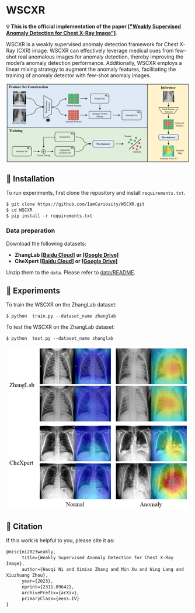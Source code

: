 # WSCXR

**💡 This is the official implementation of the paper [["Weakly Supervised Anomaly Detection for Chest X-Ray Image"]](https://arxiv.org/abs/2311.09642)**.  


WSCXR is a weakly supervised anomaly detection framework for Chest X-Ray (CXR) image. WSCXR can effectively leverage medical cues from few-shot real anomalous images for anomaly detection, thereby improving the model’s anomaly detection performance. Additionally, WSCXR employs a linear mixing strategy to augment the anomaly features, facilitating the training of anomaly detector with few-shot anomaly images. 

<div align=center><img width="850" src="assets/pipeline.PNG"/></div>  

## 🔧 Installation

To run experiments, first clone the repository and install `requirements.txt`.

```
$ git clone https://github.com/IamCuriosity/WSCXR.git
$ cd WSCXR
$ pip install -r requirements.txt
```  
### Data preparation 
Download the following datasets:
- **ZhangLab  [[Baidu Cloud]](https://pan.baidu.com/s/1ZVm3qHcSpXel5Zk0CDbHQA?pwd=dxed) or [[Google Drive]](https://drive.google.com/file/d/17hAUZXskqd3eVc-ZRkgfn1Rd2HoP6izh/view?usp=sharing)**  
- **CheXpert [[Baidu Cloud]](https://pan.baidu.com/s/1s__UjdSHS6LnYmITSBuMGA?pwd=v8lg) or [[Google Drive]](https://drive.google.com/file/d/14F4DNFUAGdxPKToIuX-ytY0gft2nn8d-/view?usp=sharing)**  

Unzip them to the `data`. Please refer to [data/README](data/README.md).  
  
## 🚀 Experiments

To train the WSCXR on the ZhangLab dataset:  
```
$ python  train.py --dataset_name zhanglab  
```  
   
To test the WSCXR on the ZhangLab dataset:  
```
$ python  test.py --dataset_name zhanglab  
```  

<div align=center><img width="500" src="assets/results.png"/></div>  

## 🔗 Citation  

If this work is helpful to you, please cite it as:
```
@misc{ni2023weakly,
      title={Weakly Supervised Anomaly Detection for Chest X-Ray Image}, 
      author={Haoqi Ni and Ximiao Zhang and Min Xu and Ning Lang and Xiuzhuang Zhou},
      year={2023},
      eprint={2311.09642},
      archivePrefix={arXiv},
      primaryClass={eess.IV}
}
```

